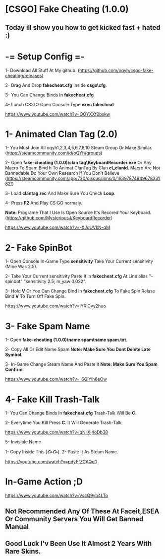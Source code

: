 # [CSGO] Fake Cheating (1.0.0)


## Today ill show you how to get kicked fast + hated :)



# -= Setup Config =-

1- Download All Stuff At My github. (https://github.com/oqyh/csgo-fake-cheating/releases)

2- Drag And Drop **fakecheat.cfg** Inside **csgo\cfg**.

3- You Can Change Binds In **fakecheat.cfg**

4- Lunch CS:GO Open Console Type **exec fakecheat**


https://www.youtube.com/watch?v=QOYXXf2bxkw



# 1- Animated Clan Tag (2.0)

1- You Must Join All oqyh1,2,3,4,5,6,7,8,10 Steam Group Or Make Similar. (https://steamcommunity.com/id/oQYh/groups)

2- Open **fake-cheating (1.0.0)\clan tag\KeyboardRecorder.exe** Or Any Macro To Spam Bind h To Animat ClanTag By Clan **cl_clanid**.
Macro Are Not Bannedable Do Your Own Research If You Don't Believe (https://steamcommunity.com/app/730/discussions/0/1639787494967833182/)

3- Load **clantag.rec** And Make Sure You Check **Loop**.

4- Press **F2** And Play CS:GO normaly.

**Note:** Programe That I Use Is Open Source It's Recored Your Keyboard. (https://github.com/MysteriousJ/KeyboardRecorder)


https://www.youtube.com/watch?v=-XJdUVkN-qM



# 2- Fake SpinBot

1- Open Console In-Game Type **sensitivity** Take Your Current sensitivity (Mine Was 2.5).

2- Take Your Current sensitivity Paste it in **fakecheat.cfg** At Line alias "-spinbot" "sensitivity 2.5; m_yaw 0.022".

3- Hold **V** Or You Can Change Bind In **fakecheat.cfg** To Fake Spin Relase Bind **V** To Turn Off Fake Spin.


https://www.youtube.com/watch?v=iYRlCvy2huo



# 3- Fake Spam Name

1- Open **fake-cheating (1.0.0)\name spam\name spam.txt**.

2- Copy All Or Edit Name Spam **Note: Make Sure You Dont Delete Late Symbol**.

3- In-Game Change Steam Name And Paste it **Note: Make Sure You Spam Confirm**.


https://www.youtube.com/watch?v=_6GlYih6eOw



# 4- Fake Kill Trash-Talk

1- You Can Change Binds In **fakecheat.cfg** Trash-Talk Will Be **C**.

2- Everytime You Kill Press **C**. It Will Generate Trash-Talk


https://www.youtube.com/watch?v=qN-Xj4oDb38



5- Invisible Name

1- Copy Inside This [𐂃𐂃].
2- Paste It As Steam Name.


https://youtube.com/watch?v=pdyFfZCAQo0



# In-Game Action ;D

https://www.youtube.com/watch?v=VscQ9yb4LTo

## **Not Recommended Any Of These At Faceit,ESEA Or Community Servers You Will Get Banned Manual**
## Good Luck I'v Been Use It Almost 2 Years With Rare Skins.
